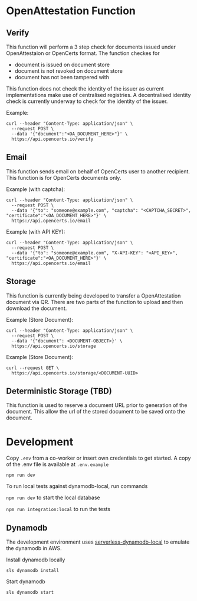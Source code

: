# OpenAttestation Function

## Verify

This function will perform a 3 step check for documents issued under OpenAttestaion or OpenCerts format. The function checkes for

- document is issued on document store
- document is not revoked on document store
- document has not been tampered with

This function does not check the identity of the issuer as current implementations make use of centralised registries. A decentralised identity check is currently underway to check for the identity of the issuer.

Example:

```
curl --header "Content-Type: application/json" \
  --request POST \
  --data '{"document":"<OA_DOCUMENT_HERE>"}' \
  https://api.opencerts.io/verify
```

## Email

This function sends email on behalf of OpenCerts user to another recipient. This function is for OpenCerts documents only.

Example (with captcha):

```
curl --header "Content-Type: application/json" \
  --request POST \
  --data '{"to": "someone@example.com", "captcha": "<CAPTCHA_SECRET>", "certificate":"<OA_DOCUMENT_HERE>"}' \
  https://api.opencerts.io/email
```

Example (with API KEY):

```
curl --header "Content-Type: application/json" \
  --request POST \
  --data '{"to": "someone@example.com", "X-API-KEY": "<API_KEY>", "certificate":"<OA_DOCUMENT_HERE>"}' \
  https://api.opencerts.io/email
```

## Storage

This function is currently being developed to transfer a OpenAttestation document via QR. There are two parts of the function to upload and then download the document. 

Example (Store Document):

```
curl --header "Content-Type: application/json" \
  --request POST \
  --data '{"document": <DOCUMENT-OBJECT>}' \
  https://api.opencerts.io/storage
```

Example (Store Document):

```
curl --request GET \
  https://api.opencerts.io/storage/<DOCUMENT-UUID>
```

## Deterministic Storage (TBD)

This function is used to reserve a document URL prior to generation of the document. This allow the url of the stored document to be saved onto the document. 

# Development

Copy `.env` from a co-worker or insert own credentials to get started. A copy of the .env file is available at `.env.example`

```
npm run dev
```

To run local tests against dynamodb-local, run commands

 `npm run dev` to start the local database

 `npm run integration:local` to run the tests

## Dynamodb 

The development environment uses [serverless-dynamodb-local](https://www.npmjs.com/package/serverless-dynamodb-local) to emulate the dynamodb in AWS.

Install dynamodb locally

```
sls dynamodb install
```

Start dynamodb

```
sls dynamodb start
```
